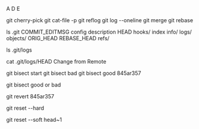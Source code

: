 A
D
E

git cherry-pick <sha>
git cat-file -p <sha>
git reflog
git log --oneline
git merge
git rebase

ls .git
COMMIT_EDITMSG config description HEAD hooks/ index info/ logs/ objects/ ORIG_HEAD REBASE_HEAD refs/

ls .git/logs

cat .git/logs/HEAD
Change from Remote

git bisect start
git bisect bad
git bisect good 845ar357

git bisect good or bad

git revert 845ar357

git reset --hard

git reset --soft head~1

